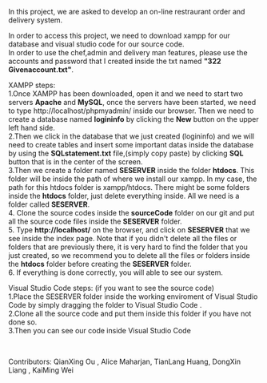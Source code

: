 In this project, we are asked to develop an on-line restraurant order and delivery system.


In order to access this project, we need to download xampp for our database and visual studio code for our source code.
<br>
In order to use the chef,admin and delivery man features, please use the accounts and password that I created inside the txt named <b>"322 Givenaccount.txt"</b>.
<br>


XAMPP steps:<br>1.Once XAMPP has been downloaded, open it and we need to start two servers <b>Apache</b> and <b>MySQL</b>, once the servers have been started, we need to type http://localhost/phpmyadmin/ inside our browser. Then we need to create a database named <b>logininfo</b> by clicking the <b>New</b> button on the upper left hand side.
<br>2.Then we click in the database that we just created (logininfo) and we will need to create tables and insert some important datas inside the database by using the <b>SQLstatement.txt</b> file,(simply copy paste) by clicking <b>SQL</b> button that is in the center of the screen.
<br>3.Then we create a folder named <b>SESERVER</b> inside the folder <b>htdocs</b>. This folder will be inside the path of where we install our xampp. In my case, the path for this htdocs folder is xampp/htdocs.  There might be some folders inside the <b>htdocs</b> folder, just delete everything inside. All we need is a folder called <b>SESERVER</b>.
<br>4. Clone the source codes inside the <b>sourceCode</b> folder on our git and put all the source code files inside the <b>SESERVER</b> folder.
<br>5. Type <b>http://localhost/</b> on the browser, and click on <b>SESERVER</b> that we see inside the index page. Note that if you didn't delete all the files or folders that are previously there, it is very hard to find the folder that you just created, so we recommend you to delete all the files or folders inside the <b>htdocs</b> folder before creating the <b>SESERVER</b> folder.
<br>6. If everything is done correctly, you will able to see our system.



Visual Studio Code steps: (if you want to see the source code)
<br>
1.Place the SESERVER folder inside the working enviroment of Visual Studio Code by simply dragging the folder to Visual Studio Code .
<br>
2.Clone all the source code and put them inside this folder if you have not done so.
<br>
3.Then you can see our code inside Visual Studio Code

<br>

Contributors: QianXing Ou ,  Alice Maharjan, TianLang Huang, DongXin Liang ,  KaiMing Wei



